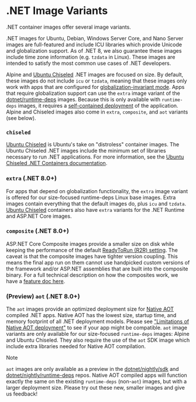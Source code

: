 # .NET Image Variants

.NET container images offer several image variants.

.NET images for Ubuntu, Debian, Windows Server Core, and Nano Server images are full-featured and include ICU libraries which provide Unicode and globalization support.
As of .NET 8, we also guarantee these images include time zone information (e.g. `tzdata` in Linux).
These images are intended to satisfy the most common use cases of .NET developers.

Alpine and [Ubuntu Chiseled](#ubuntu-chiseled-net-60) .NET images are focused on size.
By default, these images do not include `icu` or `tzdata`, meaning that these images only work with apps that are configured for [globalization-invariant mode](https://learn.microsoft.com/dotnet/core/runtime-config/globalization).
Apps that require globalization support can use the `extra` image variant of the [dotnet/runtime-deps](https://hub.docker.com/_/microsoft-dotnet-runtime-deps/) images. Because this is only available with `runtime-deps` images, it requires a [self-contained deployment](https://learn.microsoft.com/dotnet/core/deploying/#publish-self-contained) of the application.
Alpine and Chiseled images also come in `extra`, `composite`, and `aot` variants (see below).

### `chiseled`

[Ubuntu Chiseled](https://ubuntu.com/engage/chiselled-ubuntu-images-for-containers) is Ubuntu's take on "distroless" container images.
The Ubuntu Chiseled .NET images include the minimum set of libraries necessary to run .NET applications.
For more information, see the [Ubuntu Chiseled .NET Containers documentation](./ubuntu-chiseled.md).

### `extra` (.NET 8.0+)

For apps that depend on globalization functionality, the `extra` image variant is offered for our size-focused runtime-deps Linux base images.
Extra images contain everything that the default images do, plus `icu` and `tzdata`.
[Ubuntu Chiseled](./ubuntu-chiseled.md) containers also have `extra` variants for the .NET Runtime and ASP.NET Core images.

### `composite` (.NET 8.0+)

ASP.NET Core Composite images provide a smaller size on disk while keeping the performance of the default [ReadyToRun (R2R) setting](https://learn.microsoft.com/dotnet/core/deploying/ready-to-run).
The caveat is that the composite images have tighter version coupling. This means the final app run on them cannot use handpicked custom versions of the framework and/or ASP.NET assemblies that are built into the composite binary.
For a full technical description on how the composites work, we have a [feature doc here](https://github.com/dotnet/runtime/blob/main/docs/design/features/readytorun-composite-format-design.md).

### (Preview) `aot` (.NET 8.0+)

The `aot` images provide an optimized deployment size for [Native AOT](https://learn.microsoft.com/dotnet/core/deploying/native-aot/) compiled .NET apps.
Native AOT has the lowest size, startup time, and memory footprint of all .NET deployment models.
Please see ["Limitations of Native AOT deployment"](https://learn.microsoft.com/dotnet/core/deploying/native-aot#limitations-of-native-aot-deployment) to see if your app might be compatible.
`aot` image variants are only available for our size-focused `runtime-deps` images: Alpine and Ubuntu Chiseled.
They also require the use of the `aot` SDK image which include extra libraries needed for Native AOT compilation.

> [!NOTE]
> `aot` images are only available as a preview in the [dotnet/nightly/sdk](https://hub.docker.com/_/microsoft-dotnet-nightly-sdk/) and [dotnet/nightly/runtime-deps](https://hub.docker.com/_/microsoft-dotnet-nightly-runtime-deps/) repos.
> Native AOT compiled apps will function exactly the same on the existing `runtime-deps` (non-`aot`) images, but with a larger deployment size.
> Please try out these new, smaller images and give us feedback!
